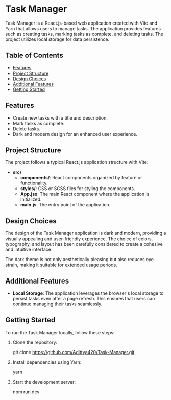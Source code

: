 # Task Manager

Task Manager is a React.js-based web application created with Vite and Yarn that allows users to manage tasks. The application provides features such as creating tasks, marking tasks as complete, and deleting tasks. The project utilizes local storage for data persistence.

## Table of Contents

- [Features](#features)
- [Project Structure](#project-structure)
- [Design Choices](#design-choices)
- [Additional Features](#additional-features)
- [Getting Started](#getting-started)

## Features

- Create new tasks with a title and description.
- Mark tasks as complete.
- Delete tasks.
- Dark and modern design for an enhanced user experience.

## Project Structure

The project follows a typical React.js application structure with Vite:

- **src/**
  - **components/**: React components organized by feature or functionality.
  - **styles/**: CSS or SCSS files for styling the components.
  - **App.jsx**: The main React component where the application is initialized.
  - **main.js**: The entry point of the application.

## Design Choices

The design of the Task Manager application is dark and modern, providing a visually appealing and user-friendly experience. The choice of colors, typography, and layout has been carefully considered to create a cohesive and intuitive interface.

The dark theme is not only aesthetically pleasing but also reduces eye strain, making it suitable for extended usage periods.

## Additional Features

- **Local Storage**: The application leverages the browser's local storage to persist tasks even after a page refresh. This ensures that users can continue managing their tasks seamlessly.

## Getting Started

To run the Task Manager locally, follow these steps:

1. Clone the repository:

   git clone https://github.com/Adittya420/Task-Manager.git

2. Install dependencies using Yarn:

   yarn

3. Start the development server:

   npm run dev
